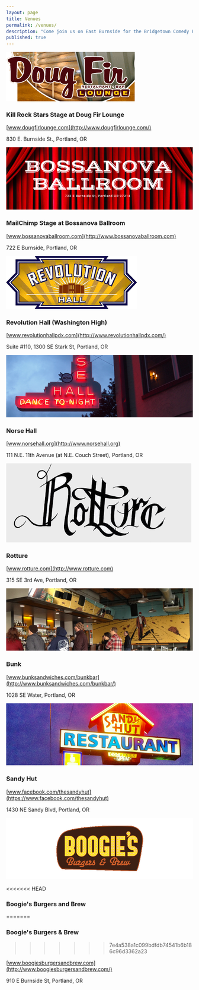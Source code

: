 ```yaml
---
layout: page
title: Venues
permalink: /venues/
description: "Come join us on East Burnside for the Bridgetown Comedy Festival in 2015!"
published: true
---
```


<a target="_blank" href="http://www.dougfirlounge.com/">
  <img src="/img/venue-images/venue-doug-fir.png" />
</a>

### Kill Rock Stars Stage at Doug Fir Lounge

  [www.dougfirlounge.com](http://www.dougfirlounge.com/)

830 E. Burnside St., Portland, OR


  <a target="_blank" href="http://www.bossanovaballroom.com">
    <img src="/img/venue-images/venue-bossanova.png" />
  </a>

### MailChimp Stage at Bossanova Ballroom

  [www.bossanovaballroom.com](http://www.bossanovaballroom.com)

722 E Burnside, Portland, OR



  <a target="_blank" href="http://www.revolutionhallpdx.com/">
    <img src="/img/venue-images/venue-revolution-hall.png" />
  </a>

### Revolution Hall (Washington High)

  [www.revolutionhallpdx.com](http://www.revolutionhallpdx.com/)

Suite #110, 1300 SE Stark St, Portland, OR






  <a target="_blank" href="http://www.norsehall.org">
    <img src="/img/venue-images/venue-norse.png" />
  </a>

### Norse Hall

  [www.norsehall.org](http://www.norsehall.org)

111 N.E. 11th Avenue (at N.E. Couch Street), Portland, OR





  <a target="_blank" href="http://www.rotture.com">
    <img src="/img/venue-images/venue-rotture.png" />
  </a>

### Rotture

  [www.rotture.com](http://www.rotture.com)

315 SE 3rd Ave, Portland, OR



  <a target="_blank" href="http://www.bunksandwiches.com/bunkbar/">
    <img src="/img/venue-images/venue-bunk-bar.png" />
  </a>

### Bunk

  [www.bunksandwiches.com/bunkbar](http://www.bunksandwiches.com/bunkbar/)

1028 SE Water, Portland, OR




  <a target="_blank" href="https://www.facebook.com/thesandyhut">
    <img src="/img/venue-images/venue-sandy-hut.png" />
  </a>


### Sandy Hut

  [www.facebook.com/thesandyhut](https://www.facebook.com/thesandyhut)

1430 NE Sandy Blvd, Portland, OR






  <a target="_blank" href="http://www.boogiesburgersandbrew.com/">
    <img src="/img/venue-images/venue-boogie-burgers.png" />
  </a>

<<<<<<< HEAD
### Boogie's Burgers and Brew
=======
### Boogie's Burgers & Brew
>>>>>>> 7e4a538a1c099bdfdb74541b6b186c96d3362a23

  [www.boogiesburgersandbrew.com](http://www.boogiesburgersandbrew.com/)

910 E Burnside St, Portland, OR